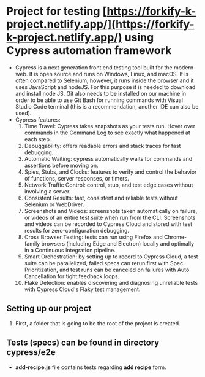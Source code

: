 # Project for testing [https://forkify-k-project.netlify.app/](https://forkify-k-project.netlify.app/) using Cypress automation framework

- Cypress is a next generation front end testing tool built for the modern web. It is open source and runs on Windows, Linux, and macOS. It is often compared to Selenium, however, it runs inside the browser and it uses JavaScript and nodeJS. For this purpose it is needed to download and install node JS. Git also needs to be installed on our machine in order to be able to use Git Bash for running commands with Visual Studio Code terminal (this is a recommendation, another IDE can also be used).
- Cypress features:
  1. Time Travel: Cypress takes snapshots as your tests run. Hover over commands in the Command Log to see exactly what happened at each step.
  2. Debuggability: offers readable errors and stack traces for fast debugging.
  3. Automatic Waiting: cypress automatically waits for commands and assertions before moving on.
  4. Spies, Stubs, and Clocks: features to verify and control the behavior of functions, server responses, or timers.
  5. Network Traffic Control: control, stub, and test edge cases without involving a server.
  6. Consistent Results: fast, consistent and reliable tests without Selenium or WebDriver.
  7. Screenshots and Videos: screenshots taken automatically on failure, or videos of an entire test suite when run from the CLI. Screenshots and videos can be recorded to Cypress Cloud and stored with test results for zero-configuration debugging.
  8. Cross Browser Testing: tests can run using Firefox and Chrome-family browsers (including Edge and Electron) locally and optimally in a Continuous Integration pipeline.
  9. Smart Orchestration: by setting up to record to Cypress Cloud, a test suite can be parallelized, failed specs can rerun first with Spec Prioritization, and test runs can be canceled on failures with Auto Cancellation for tight feedback loops.
  10. Flake Detection: enables discovering and diagnosing unreliable tests with Cypress Cloud's Flaky test management.

## Setting up our project

1. First, a folder that is going to be the root of the project is created.

## Tests (specs) can be found in directory **cypress/e2e**

- **add-recipe.js** file contains tests regarding **add recipe** form.
